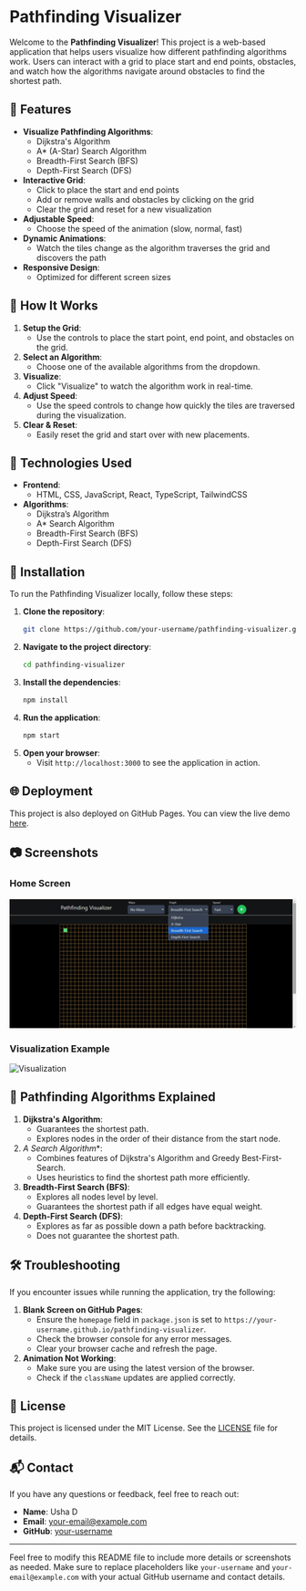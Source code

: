 # Pathfinding Visualizer
Welcome to the **Pathfinding Visualizer**! This project is a web-based application that helps users visualize how different pathfinding algorithms work. Users can interact with a grid to place start and end points, obstacles, and watch how the algorithms navigate around obstacles to find the shortest path.

## 🚀 Features

- **Visualize Pathfinding Algorithms**:
  - Dijkstra's Algorithm
  - A* (A-Star) Search Algorithm
  - Breadth-First Search (BFS)
  - Depth-First Search (DFS)
- **Interactive Grid**:
  - Click to place the start and end points
  - Add or remove walls and obstacles by clicking on the grid
  - Clear the grid and reset for a new visualization
- **Adjustable Speed**:
  - Choose the speed of the animation (slow, normal, fast)
- **Dynamic Animations**:
  - Watch the tiles change as the algorithm traverses the grid and discovers the path
- **Responsive Design**:
  - Optimized for different screen sizes

## 📖 How It Works

1. **Setup the Grid**:
   - Use the controls to place the start point, end point, and obstacles on the grid.
2. **Select an Algorithm**:
   - Choose one of the available algorithms from the dropdown.
3. **Visualize**:
   - Click "Visualize" to watch the algorithm work in real-time.
4. **Adjust Speed**:
   - Use the speed controls to change how quickly the tiles are traversed during the visualization.
5. **Clear & Reset**:
   - Easily reset the grid and start over with new placements.

## 🧩 Technologies Used

- **Frontend**:
  - HTML, CSS, JavaScript, React, TypeScript, TailwindCSS
- **Algorithms**:
  - Dijkstra’s Algorithm
  - A* Search Algorithm
  - Breadth-First Search (BFS)
  - Depth-First Search (DFS)

## 🔧 Installation

To run the Pathfinding Visualizer locally, follow these steps:

1. **Clone the repository**:
   ```bash
   git clone https://github.com/your-username/pathfinding-visualizer.git
   ```
2. **Navigate to the project directory**:
   ```bash
   cd pathfinding-visualizer
   ```
3. **Install the dependencies**:
   ```bash
   npm install
   ```
4. **Run the application**:
   ```bash
   npm start
   ```
5. **Open your browser**:
   - Visit `http://localhost:3000` to see the application in action.

## 🌐 Deployment

This project is also deployed on GitHub Pages. You can view the live demo [here](https://your-username.github.io/pathfinding-visualizer).

## 📷 Screenshots

### Home Screen

![Home Screen](https://github.com/ushad1998/Pathfinding-Visualizer/blob/a3d56ed48e6e4ce35260912059edec6e496dd76f/pd%20screenshot/pf1.jpg)

### Visualization Example

![Visualization](https://your-username.github.io/pathfinding-visualizer/screenshots/visualization.png)

## 🤖 Pathfinding Algorithms Explained

1. **Dijkstra's Algorithm**:
   - Guarantees the shortest path.
   - Explores nodes in the order of their distance from the start node.
2. **A* Search Algorithm**:
   - Combines features of Dijkstra's Algorithm and Greedy Best-First-Search.
   - Uses heuristics to find the shortest path more efficiently.
3. **Breadth-First Search (BFS)**:
   - Explores all nodes level by level.
   - Guarantees the shortest path if all edges have equal weight.
4. **Depth-First Search (DFS)**:
   - Explores as far as possible down a path before backtracking.
   - Does not guarantee the shortest path.

## 🛠 Troubleshooting

If you encounter issues while running the application, try the following:

1. **Blank Screen on GitHub Pages**:
   - Ensure the `homepage` field in `package.json` is set to `https://your-username.github.io/pathfinding-visualizer`.
   - Check the browser console for any error messages.
   - Clear your browser cache and refresh the page.
2. **Animation Not Working**:
   - Make sure you are using the latest version of the browser.
   - Check if the `className` updates are applied correctly.

## 📄 License

This project is licensed under the MIT License. See the [LICENSE](./LICENSE) file for details.

## 📬 Contact

If you have any questions or feedback, feel free to reach out:

- **Name**: Usha D
- **Email**: [your-email@example.com](mailto:your-email@example.com)
- **GitHub**: [your-username](https://github.com/your-username)

---

Feel free to modify this README file to include more details or screenshots as needed. Make sure to replace placeholders like `your-username` and `your-email@example.com` with your actual GitHub username and contact details.
